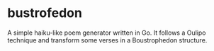 # bustrofedon
A simple haiku-like poem generator written in Go.
It follows a Oulipo technique and transform some verses in a Boustrophedon structure. 
